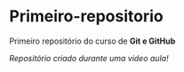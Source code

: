 # Primeiro-repositorio
 Primeiro repositório do curso de **Git e GitHub**

 _Repositório criado durante uma video aula!_
 

